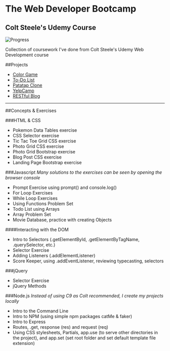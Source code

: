 # The Web Developer Bootcamp
## Colt Steele's Udemy Course
![Progress](http://progressed.io/bar/70)

Collection of coursework I've done from Colt Steele's Udemy Web Development course

##Projects

- [Color Game](/Projects/ColorGame)
- [To-Do List](/Projects/ToDoList)
- [Patatap Clone](/Projects/PatatapClone)
- [YelpCamp](/Projects/YelpCamp)
- [RESTful Blog](/Projects/RESTfulBlog)

---------
##Concepts & Exercises

###HTML & CSS

- Pokemon Data Tables exercise
- CSS Selector exercise
- Tic Tac Toe Grid CSS exercise
- Photo Grid CSS exercise
- Photo Grid Bootstrap exercise
- Blog Post CSS exercise
- Landing Page Bootstrap exercise

###Javascript
*Many solutions to the exercises can be seen by opening the browser console*
- Prompt Exercise using prompt() and console.log()
- For Loop Exercises
- While Loop Exercises
- Using Functions Problem Set
- Todo List using Arrays
- Array Problem Set
- Movie Database, practice with creating Objects

####Interacting with the DOM
- Intro to Selectors (.getElementById, .getElementByTagName, .querySelector, etc.)
- Selector Exercise
- Adding Listeners (.addElementListener)
- Score Keeper, using .addEventListener, reviewing typecasting, selectors

###jQuery
- Selector Exercise
- jQuery Methods

###Node.js
*Instead of using C9 as Colt recommended, I create my projects locally*
- Intro to the Command Line
- Intro to NPM (using simple npm packages catMe & faker)
- Intro to Express
- Routes, .get, response (res) and request (req)
- Using CSS stylesheets, Partials, app.use (to serve other directories in the project), and app.set (set root folder and set default template file extension)

